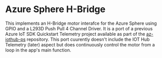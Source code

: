 # Azure Sphere H-Bridge
This implements an H-Bridge motor interafce for the Azure Sphere using GPIO and a L293D Push Pull 4 Channel Driver. It is a port of a previous Azure IoT SDK Quickstart Telemetry project available as part of the [az-iothub-ps](djaus2\az-iothub-ps) repository. This port cuurently doesn't include the IOT Hub Telemetry (later) aspect but does continuously control the motor from a loop in the app's main function.
